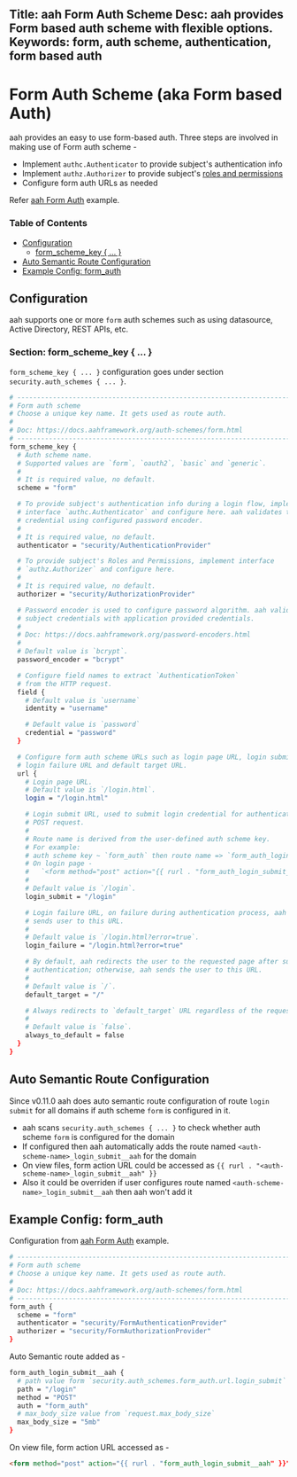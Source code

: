 Title: aah Form Auth Scheme
Desc: aah provides Form based auth scheme with flexible options.
Keywords: form, auth scheme, authentication, form based auth
---
# Form Auth Scheme (aka Form based Auth)

aah provides an easy to use form-based auth. Three steps are involved in making use of Form auth scheme -

  * Implement `authc.Authenticator` to provide subject's authentication info
  * Implement `authz.Authorizer` to provide subject's [roles and permissions](/security-permissions.html)
  * Configure form auth URLs as needed

Refer [aah Form Auth]({{aah_examples_url}}/form-based-auth) example.

### Table of Contents

  * [Configuration](#configuration)
      - [form_scheme_key { ... }](#section-form-scheme-key)
  * [Auto Semantic Route Configuration](#auto-semantic-route-configuration)
  * [Example Config: form_auth](#example-config-form-auth)

## Configuration

aah supports one or more `form` auth schemes such as using datasource, Active Directory, REST APIs, etc.

### Section: form_scheme_key { ... }

`form_scheme_key { ... }` configuration goes under section `security.auth_schemes { ... }`.

```bash
# -----------------------------------------------------------------------------
# Form auth scheme
# Choose a unique key name. It gets used as route auth.
#
# Doc: https://docs.aahframework.org/auth-schemes/form.html
# -----------------------------------------------------------------------------
form_scheme_key {
  # Auth scheme name.
  # Supported values are `form`, `oauth2`, `basic` and `generic`.
  #
  # It is required value, no default.
  scheme = "form"

  # To provide subject's authentication info during a login flow, implement
  # interface `authc.Authenticator` and configure here. aah validates the
  # credential using configured password encoder.
  #
  # It is required value, no default.
  authenticator = "security/AuthenticationProvider"

  # To provide subject's Roles and Permissions, implement interface
  # `authz.Authorizer` and configure here.
  #
  # It is required value, no default.
  authorizer = "security/AuthorizationProvider"

  # Password encoder is used to configure password algorithm. aah validates
  # subject credentials with application provided credentials.
  #
  # Doc: https://docs.aahframework.org/password-encoders.html
  #
  # Default value is `bcrypt`.
  password_encoder = "bcrypt"

  # Configure field names to extract `AuthenticationToken`
  # from the HTTP request.
  field {
    # Default value is `username`
    identity = "username"

    # Default value is `password`
    credential = "password"
  }

  # Configure form auth scheme URLs such as login page URL, login submit URL,
  # login failure URL and default target URL.
  url {
    # Login page URL.
    # Default value is `/login.html`.
    login = "/login.html"

    # Login submit URL, used to submit login credential for authentication via
    # POST request.
    #
    # Route name is derived from the user-defined auth scheme key.
    # For example:
    # auth scheme key ~ `form_auth` then route name => `form_auth_login_submit__aah`.
    # On login page -
    #   `<form method="post" action="{{ rurl . "form_auth_login_submit__aah" }}">`
    #
    # Default value is `/login`.
    login_submit = "/login"

    # Login failure URL, on failure during authentication process, aah
    # sends user to this URL.
    #
    # Default value is `/login.html?error=true`.
    login_failure = "/login.html?error=true"

    # By default, aah redirects the user to the requested page after successful
    # authentication; otherwise, aah sends the user to this URL.
    #
    # Default value is `/`.
    default_target = "/"

    # Always redirects to `default_target` URL regardless of the requested page/URL.
    #
    # Default value is `false`.
    always_to_default = false
  }
}
```

## Auto Semantic Route Configuration

<span class="badge lb-sm">Since v0.11.0</span> aah does auto semantic route configuration of route `login submit` for all domains if auth scheme `form` is configured in it.

  * aah scans `security.auth_schemes { ... }` to check whether auth scheme `form` is configured for the domain
  * If configured then aah automatically adds the route named `<auth-scheme-name>_login_submit__aah` for the domain
  * On view files, form action URL could be accessed as `{{ rurl . "<auth-scheme-name>_login_submit__aah" }}`
  * Also it could be overriden if user configures route named `<auth-scheme-name>_login_submit__aah` then aah won't add it


## Example Config: form_auth

Configuration from [aah Form Auth]({{aah_examples_url}}/form-based-auth) example.

```bash
# -----------------------------------------------------------------------------
# Form auth scheme
# Choose a unique key name. It gets used as route auth.
#
# Doc: https://docs.aahframework.org/auth-schemes/form.html
# -----------------------------------------------------------------------------
form_auth {
  scheme = "form"
  authenticator = "security/FormAuthenticationProvider"
  authorizer = "security/FormAuthorizationProvider"
}
```

Auto Semantic route added as -

```bash
form_auth_login_submit__aah {
  # path value form `security.auth_schemes.form_auth.url.login_submit`
  path = "/login"
  method = "POST"
  auth = "form_auth"
  # max_body_size value from `request.max_body_size`
  max_body_size = "5mb" 
}
```

On view file, form action URL accessed as -

```html
<form method="post" action="{{ rurl . "form_auth_login_submit__aah" }}">
```